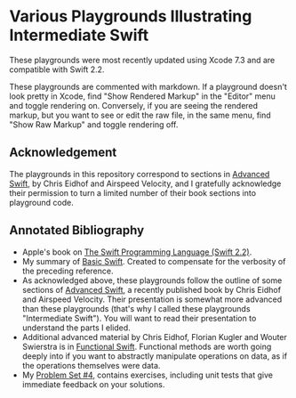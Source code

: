 # Various Playgrounds Illustrating Intermediate Swift

These playgrounds were most recently updated using Xcode 7.3 and are compatible with Swift 2.2.

These playgrounds are commented with markdown. If a playground doesn't look pretty in Xcode, find "Show Rendered Markup" in the "Editor" menu and toggle rendering on. Conversely, if you are seeing the rendered markup, but you want to see or edit the raw file, in the same menu, find "Show Raw Markup" and toggle rendering off.

## Acknowledgement

The playgrounds in this repository correspond to sections in [Advanced Swift]( https://www.objc.io/books/advanced-swift ), by Chris Eidhof and Airspeed Velocity, and I gratefully acknowledge their permission to turn a limited number of their book sections into playground code.

## Annotated Bibliography

* Apple's book on [The Swift Programming Language (Swift 2.2)]( https://itunes.apple.com/us/book/the-swift-programming-language/id881256329?mt=11 ).
* My summary of [Basic Swift]( http://github.com/brianhill/basic-swift ). Created to compensate for the verbosity of the preceding reference.
* As acknowledged above, these playgrounds follow the outline of some sections of [Advanced Swift]( https://www.objc.io/books/advanced-swift/ ), a recently published book by Chris Eidhof and Airspeed Velocity. Their presentation is somewhat more advanced than these playgrounds (that's why I called these playgrounds "Intermediate Swift"). You will want to read their presentation to understand the parts I elided.
* Additional advanced material by Chris Eidhof, Florian Kugler and Wouter Swierstra is in [Functional Swift]( https://www.objc.io/books/functional-swift/ ). Functional methods are worth going deeply into if you want to abstractly manipulate operations on data, as if the operations themselves were data.
* My [Problem Set #4]( http://github.com/brianhill/cs190-ps4 ), contains exercises, including unit tests that give immediate feedback on your solutions.
